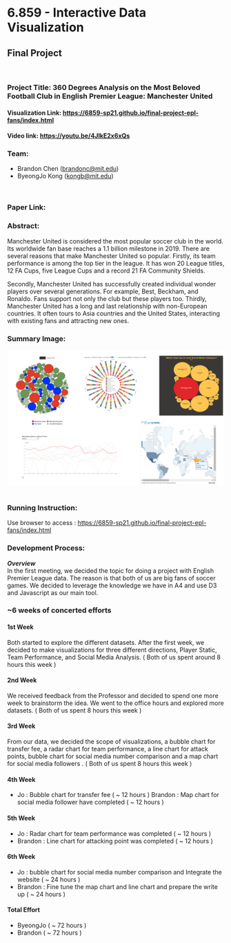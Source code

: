 # 6.859 - Interactive Data Visualization 
## **Final Project** ###
<br>


### **Project Title:** 360 Degrees Analysis on the Most Beloved Football Club in English Premier League: Manchester United

#### **Visualization Link:** https://6859-sp21.github.io/final-project-epl-fans/index.html

#### **Video link:** https://youtu.be/4JlkE2x6xQs


### **Team:**
* Brandon Chen (brandonc@mit.edu)
* ByeongJo Kong (kongb@mit.edu)
<br>

### **Paper Link:**


### **Abstract:**
Manchester United is considered the most popular soccer club in the world. Its worldwide fan base reaches a 1.1 billion milestone in 2019. There are several reasons that make Manchester United so popular. Firstly, its team performance is among the top tier in the league. It has won 20 League titles, 12 FA Cups, five League Cups and a record 21 FA Community Shields. 

Secondly, Manchester United has successfully created individual wonder players over several generations. For example, Best, Beckham, and Ronaldo. Fans support not only the club but these players too. Thirdly, Manchester United has a long and last relationship with non-European countries. It often tours to Asia countries and the United States, interacting with existing fans and attracting new ones.

### **Summary Image:**
<img src='images/summary_image.png'> 
<br><br>

### **Running Instruction:**
Use browser to access : https://6859-sp21.github.io/final-project-epl-fans/index.html
<br>

### **Development Process:**
***Overview*** <br>
In the first meeting, we decided the topic for doing a project with English Premier League data. The reason is that both of us are big fans of soccer games. We decided to leverage the knowledge we have in A4 and use D3 and Javascript as our main tool.
 
### **~6 weeks of concerted efforts**
#### **1st Week**
Both started to explore the different datasets. After the first week, we decided to make visualizations for three different directions, Player Static, Team Performance, and Social Media Analysis. ( Both of us spent around 8 hours this week ) 
#### **2nd Week**
We received feedback from the Professor and decided to spend one more week to brainstorm the idea. We went to the office hours and explored more datasets. ( Both of us spent 8 hours this week )
#### **3rd Week**
From our data, we decided the scope of visualizations, a bubble chart for transfer fee, a radar chart for team performance, a line chart for attack points, bubble chart for social media number comparison and a map chart for social media followers . ( Both of us spent 8 hours this week )
#### **4th Week**
- Jo : Bubble chart for transfer fee  ( ~ 12 hours )
Brandon : Map chart for social media follower have completed ( ~ 12 hours ) 
#### **5th Week**
- Jo : Radar chart for team performance was completed ( ~ 12 hours )
- Brandon : Line chart for attacking point was completed ( ~ 12 hours )
#### **6th Week**
- Jo : bubble chart for social media number comparison and Integrate the website ( ~ 24 hours )
- Brandon : Fine tune the map chart and line chart and prepare the write up ( ~ 24 hours ) 
#### **Total Effort**
- ByeongJo ( ~ 72 hours )
- Brandon ( ~ 72 hours )
